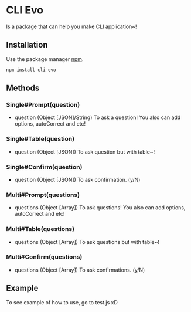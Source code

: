 # CLI Evo
Is a package that can help you make CLI application~!

## Installation
Use the package manager [npm](https://www.npmjs.com/get-npm).

```bash
npm install cli-evo
```

## Methods
### Single#Prompt(question)
- question (Object [JSON]/String)
To ask a question! You also can add options, autoCorrect and etc!

### Single#Table(question)
- question (Object [JSON])
To ask question but with table~!

### Single#Confirm(question)
- question (Object [JSON])
To ask confirmation. (y/N)

### Multi#Prompt(questions)
- questions (Object [Array])
To ask questions! You also can add options, autoCorrect and etc!

### Multi#Table(questions)
- questions (Object [Array])
To ask questions but with table~!

### Multi#Confirm(questions)
- questions (Object [Array])
To ask confirmations. (y/N)

## Example
To see example of how to use, go to test.js xD